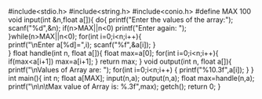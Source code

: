 #include<stdio.h>
#include<string.h>
#include<conio.h>
#define MAX 100
void input(int &n,float a[]){
	do{
		printf("Enter the values of the array:");
		scanf("%d",&n);
		if(n>MAX||n<0) printf("Enter again: ");
	}while(n>MAX||n<0);
	for(int i=0;i<n;i++){		
		printf("\nEnter a[%d]=",i);
		scanf("%f",&a[i]);
	}	
}
float handle(int n, float a[]){
	float max=a[0];
	for(int i=0;i<n;i++){
		if(max<a[i+1]) max=a[i+1];
	}
	return max;
}
void output(int n, float a[]){
	printf("\nValues of Array are:  ");
	for(int i=0;i<n;i++) {
		printf("%10.3f",a[i]);
	}
}
int main(){
	int n;
	float a[MAX];
	input(n,a);
	output(n,a);
	float max=handle(n,a);
	printf("\n\n\tMax value of Array is: %.3f",max);
	getch();
	return 0;
}
